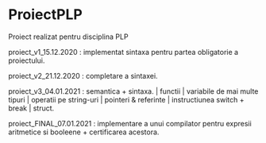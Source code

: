 # ProiectPLP
Proiect realizat pentru disciplina PLP

proiect_v1_15.12.2020 : implementat sintaxa pentru partea obligatorie a proiectului.

proiect_v2_21.12.2020 : completare a sintaxei.

proiect_v3_04.01.2021 : semantica + sintaxa.
                        | functii
                        | variabile de mai multe tipuri
                        | operatii pe string-uri
                        | pointeri & referinte
                        | instructiunea switch + break
                        | struct.
                        
proiect_FINAL_07.01.2021 : implementare a unui compilator pentru expresii aritmetice si booleene + certificarea acestora.
